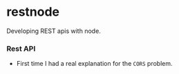 # restnode

Developing REST apis with node.

### Rest API

-   First time I had a real explanation for the `CORS` problem.
